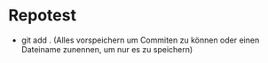 # Repotest

- git add . (Alles vorspeichern um Commiten zu können oder einen Dateiname zunennen, um nur es zu speichern)
